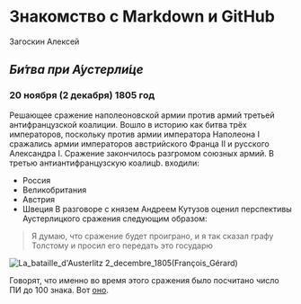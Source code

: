 # Знакомство с Markdown и GitHub
Загоскин Алексей
## _Би́тва при А́устерли́це_ 
### 20 ноября (2 декабря) 1805 год 
Решающее сражение наполеоновской армии против армий третьей антифранцузской коалиции. Вошло в историю как битва трёх императоров, поскольку против армии императора Наполеона I сражались армии императоров австрийского Франца II и русского Александра I. Сражение закончилось разгромом союзных армий. В третью антиантифранцузскую коалицb. входили:
   * Россия
   * Великобритания
   * Австрия 
   * Швеция
В разговоре с князем Андреем Кутузов оценил перспективы Аустерлицкого сражения следующим образом: 
> Я думаю, что сражение будет проиграно, и я так сказал графу Толстому и просил его передать это государю


![La_bataille_d'Austerlitz _2_decembre_1805_(François_Gérard)](https://github.com/user-attachments/assets/50918816-4e6e-4a40-b61b-6ba9fd4bbb97)

Говорят, что именно во время этого сражения было посчитано число ПИ до 100 знака. Вот [оно](PI.md).
